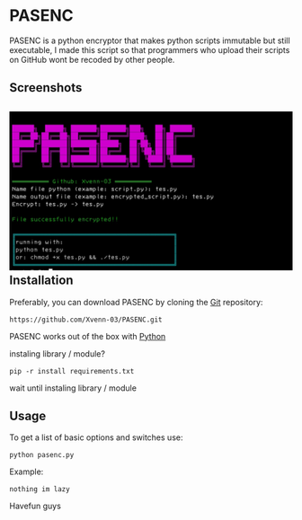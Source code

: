 # PASENC
PASENC is a python encryptor that makes python scripts immutable but still executable, I made this script so that programmers who upload their scripts on GitHub wont be recoded by other people. 

Screenshots
----

![Screenshot](https://github.com/Xvenn-03/PASENC/blob/main/Screenshot_PASENC.jpg)
Installation
----

Preferably, you can download PASENC by cloning the [Git](https://github.com/Xvenn-03/PASENC.git) repository:

    https://github.com/Xvenn-03/PASENC.git

PASENC works out of the box with [Python](https://www.python.org/download/) 

instaling library / module?

    pip -r install requirements.txt

wait until instaling library / module

Usage
----

To get a list of basic options and switches use:

    python pasenc.py

Example:

    nothing im lazy

Havefun guys
